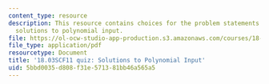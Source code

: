 ```yaml
---
content_type: resource
description: This resource contains choices for the problem statements related to
  solutions to polynomial input.
file: https://ol-ocw-studio-app-production.s3.amazonaws.com/courses/18-03sc-differential-equations-fall-2011/5bbd0035d808f31e571381bb46a565a5_MIT18_03SCF11_s16_4quizc.pdf
file_type: application/pdf
resourcetype: Document
title: '18.03SCF11 quiz: Solutions to Polynomial Input'
uid: 5bbd0035-d808-f31e-5713-81bb46a565a5
---
```

